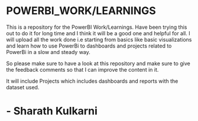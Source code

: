 # POWERBI_WORK/LEARNINGS
This is a repository for the PowerBI Work/Learnings. Have been trying this out to do it for long time and I think it will be a good one and helpful for all. I will upload all the work done i.e starting from basics like basic visualizations and learn how to use PowerBi to dashboards and projects related to PowerBi in a slow and steady way. 

So please make sure to have a look at this repository and make sure to give the feedback comments so that I can improve the content in it. 

It will include Projects which includes dashboards and reports with the dataset used.

# - Sharath Kulkarni
